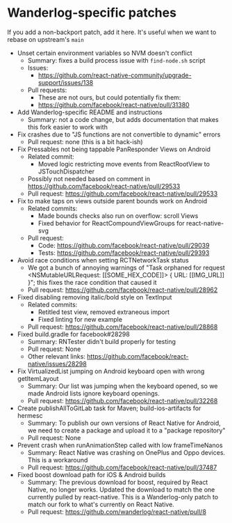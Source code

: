 # Wanderlog-specific patches

If you add a non-backport patch, add it here. It's useful when we want to 
rebase on upstream's `main`

- Unset certain environment variables so NVM doesn't conflict
  - Summary: fixes a build process issue with `find-node.sh` script
  - Issues:
    - https://github.com/react-native-community/upgrade-support/issues/138
  - Pull requests:
    - These are not ours, but could potentially fix them:
    - https://github.com/facebook/react-native/pull/31380 
- Add Wanderlog-specific README and instructions
  - Summary: not a code change, but adds documentation that makes this fork 
    easier to work with
- Fix crashes due to "JS functions are not convertible to dynamic" errors
  - Pull request: none (this is a bit hack-ish)
- Fix Pressables not being tappable PanResponder Views on Android
  - Related commit:
    - Moved logic restricting move events from ReactRootView to JSTouchDispatcher
  - Possibly not needed based on comment in https://github.com/facebook/react-native/pull/29533
  - Pull request: https://github.com/facebook/react-native/pull/29533
- Fix to make taps on views outside parent bounds work on Android
  - Related commits:
    - Made bounds checks also run on overflow: scroll Views
    - Fixed behavior for ReactCompoundViewGroups for react-native-svg
  - Pull request:
    - Code: https://github.com/facebook/react-native/pull/29039
    - Tests: https://github.com/facebook/react-native/pull/29393
- Avoid race conditions when setting RCTNetworkTask status
  - We got a bunch of annoying warnings of "Task orphaned for request <NSMutableURLRequest: [[SOME_HEX_CODE]]> { URL: [[IMG_URL]] }"; this fixes the race condition that caused it
  - Pull request: https://github.com/facebook/react-native/pull/28962
- Fixed disabling removing italic/bold style on TextInput
  - Related commits:
    - Retitled test view, removed extraneous import
    - Fixed linting for new example
  - Pull request: https://github.com/facebook/react-native/pull/28868
- Fixed build.gradle for facebook#28298
  - Summary: RNTester didn't build properly for testing
  - Pull request: None
  - Other relevant links: https://github.com/facebook/react-native/issues/28298
- Fix VirtualizedList jumping on Android keyboard open with wrong getItemLayout
  - Summary: Our list was jumping when the keyboard opened, so we made Android lists ignore keyboard openings.
  - Pull request: https://github.com/facebook/react-native/pull/32268
- Create publishAllToGitLab task for Maven; build-ios-artifacts for hermesc
  - Summary: To publish our own versions of React Native for Android, we need to create a package and upload it to a "package repository"
  - Pull request: None
- Prevent crash when runAnimationStep called with low frameTimeNanos
  - Summary: React Native was crashing on OnePlus and Oppo devices. This is a workaround
  - Pull request: https://github.com/facebook/react-native/pull/37487
- Fixed boost download path for iOS & Android builds
  - Summary: The previous download for boost, required by React Native, no longer works. Updated the download to match the one currently pulled by react-native. This is a Wanderlog-only patch to match our fork to what's currently on React Native.
  - Pull request: https://github.com/wanderlog/react-native/pull/8
